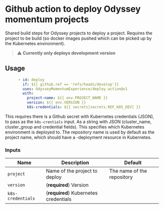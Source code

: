 # Github action to deploy Odyssey momentum projects

Shared build steps for Odyssey projects to deploy a project.
Requires the project to be build (so docker images pushed which can be picked up by the Kubernetes environment).


> :warning: **Currently only deploys development version**

## Usage

```yml
      - id: deploy
        if: ${{ github.ref == 'refs/heads/develop'}}
        uses: OdysseyMomentumExperience/deploy-action@v1
        with:
          project-name: ${{ env.PROJECT_NAME }}
          version: ${{ env.VERSION }}
          k8s-credentials: ${{ secrets[secrets.REF_K8S_DEV] }}
```

This requires there is a Github secret with Kubernetes credentials (JSON), to pass as the `k8s-crentials` input. As a string with JSON (cluster_name, cluster_group and credential fields). This specifies which Kubernetes environment is deployed to.
The repository name is used by default as the project name, which should have a <name>-deployment resource in Kubernetes.

### Inputs
| Name | Description | Default |
| --- | --- | --- |
| `project` | Name of the project to deploy | The name of the repository |
| `version` | (**required**) Version |  |
| `k8s-credentials` | (**required**) Kubernetes credentials |  |

